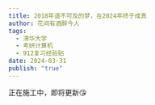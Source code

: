 ```yaml
---
title: 2018年遥不可及的梦，在2024年终于成真
author: 花间有酒醉今人
tags:
  - 清华大学
  - 考研计算机
  - 912复习经验贴
date: 2024-03-31
publish: "true"
---
```

正在施工中，即将更新😘
